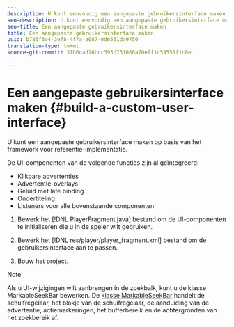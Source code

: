 ```yaml
---
description: U kunt eenvoudig een aangepaste gebruikersinterface maken op basis van het referentie-implementatieframework.
seo-description: U kunt eenvoudig een aangepaste gebruikersinterface maken op basis van het referentie-implementatieframework.
seo-title: Een aangepaste gebruikersinterface maken
title: Een aangepaste gebruikersinterface maken
uuid: b785f6a4-3ef8-4f7a-a087-0d6551da9750
translation-type: tm+mt
source-git-commit: 31b6cad26bcc393d731080a70eff1c59551f1c8e

---
```



# Een aangepaste gebruikersinterface maken {#build-a-custom-user-interface}

U kunt een aangepaste gebruikersinterface maken op basis van het framework voor referentie-implementatie.

De UI-componenten van de volgende functies zijn al geïntegreerd:

* Klikbare advertenties
* Advertentie-overlays
* Geluid met late binding
* Ondertiteling
* Listeners voor alle bovenstaande componenten

1. Bewerk het [!DNL PlayerFragment.java] bestand om de UI-componenten te initialiseren die u in de speler wilt gebruiken.

1. Bewerk het [!DNL res/player/player_fragment.xml] bestand om de gebruikersinterface aan te passen.
1. Bouw het project.

>[!NOTE]
>
>Als u UI-wijzigingen wilt aanbrengen in de zoekbalk, kunt u de klasse MarkableSeekBar bewerken. De [klasse MarkableSeekBar](https://help.adobe.com/en_US/primetime/api/reference_implementation/android/javadoc/com/adobe/primetime/reference/ui/player/MarkableSeekBar.html) handelt de schuifregelaar, het blokje van de schuifregelaar, de aanduiding van de advertentie, actiemarkeringen, het bufferbereik en de achtergronden van het zoekbereik af.